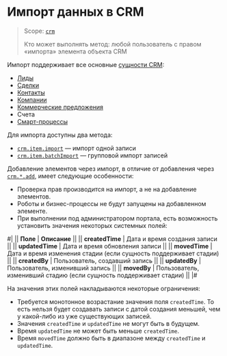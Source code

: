 # Импорт данных в CRM

> Scope: [`crm`](../../../scopes/permissions.md)
>
> Кто может выполнять метод: любой пользователь с правом «импорта» элемента объекта CRM

Импорт поддерживает все основные [сущности CRM](../../data-types.md#object_type):

- [Лиды](../../leads/index.md)
- [Сделки](../../deals/index.md)
- [Контакты](../../contacts/index.md)
- [Компании](../../companies/index.md)
- [Коммерческие предложения](../../quote/index.md)
- Cчета
- [Смарт-процессы](../user-defined-object-types/index.md)

Для импорта доступны два метода:

- [`crm.item.import`](./crm-item-import.md) — импорт одной записи
- [`crm.item.batchImport`](./crm-item-batch-import.md) — групповой импорт записей

Добавление элементов через импорт, в отличие от добавления через [`crm.*.add`](../crm-item-add.md), имеет следующие особенности:

- Проверка прав производится на импорт, а не на добавление элементов.
- Роботы и бизнес-процессы не будут запущены на добавленном элементе.
- При выполнении под администратором портала, есть возможность установить значения некоторых системных полей:

#|
|| **Поле** | **Описание** ||
|| **createdTime** | Дата и время создания записи ||
|| **updatedTime** | Дата и время обновления записи ||
|| **movedTime** | Дата и время изменения стадии (если сущность поддерживает стадии) ||
|| **createdBy** | Пользователь, создавший запись ||
|| **updatedBy** | Пользователь, изменивший запись ||
|| **movedBy** | Пользователь, изменивший стадию (если сущность поддерживает стадии) ||
|#

На значения этих полей накладываются некоторые ограничения:

- Требуется монотонное возрастание значения поля `createdTime`. То есть нельзя будет создавать записи с датой создания меньшей, чем у какой-либо из уже существующих записей.
- Значения `createdTime` и `updatedTime` не могут быть в будущем.
- Время `updatedTime` не может быть меньше `createdTime`.
- Время `movedTime` должно быть в диапазоне между `createdTime` и `updatedTime`.
